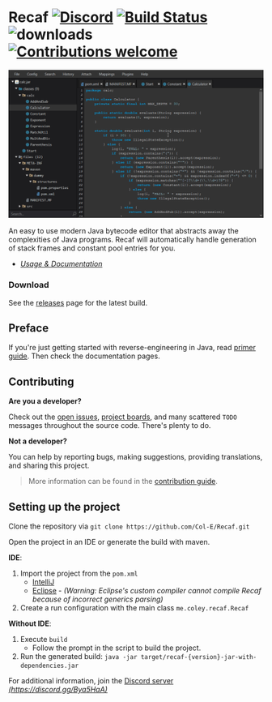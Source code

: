 # Recaf [![Discord](https://img.shields.io/discord/443258489146572810.svg?label=&logo=discord&logoColor=ffffff&color=7389D8&labelColor=6A7EC2)](https://discord.gg/Bya5HaA) [![Build Status](https://cloud.drone.io/api/badges/Col-E/Recaf/status.svg)](https://cloud.drone.io/Col-E/Recaf) ![downloads](https://img.shields.io/github/downloads/Col-E/Recaf/total.svg) [![Contributions welcome](https://img.shields.io/badge/contributions-welcome-brightgreen.svg?style=flat)](CONTRIBUTING.md)

![screenshot of recaf](docs/screenshots/main-anim.gif)

An easy to use modern Java bytecode editor that abstracts away the complexities of Java programs. 
Recaf will automatically handle generation of stack frames and constant pool entries for you.

* _[Usage & Documentation](https://col-e.github.io/Recaf/documentation.html)_

### Download

See the [releases](https://github.com/Col-E/Recaf/releases) page for the latest build.

## Preface

If you're just getting started with reverse-engineering in Java, read [primer guide](PRIMER.md). Then check the documentation pages.

## Contributing 

**Are you a developer?**

Check out the [open issues](https://github.com/Col-E/Recaf/issues), [project boards](https://github.com/Col-E/Recaf/projects), and many scattered `TODO` messages throughout the source code. There's plenty to do.

**Not a developer?** 

You can help by reporting bugs, making suggestions, providing translations, and sharing this project.

> More information can be found in the [contribution guide](CONTRIBUTING.md).

## Setting up the project

Clone the repository via `git clone https://github.com/Col-E/Recaf.git`

Open the project in an IDE or generate the build with maven.

**IDE**:
  1. Import the project from the `pom.xml`
      * [IntelliJ](https://www.jetbrains.com/help/idea/maven-support.html#maven_import_project_start)
      * [Eclipse](https://stackoverflow.com/a/36242422) - _(Warning: Eclipse's custom compiler cannot compile Recaf because of incorrect generics parsing)_
  2. Create a run configuration with the main class `me.coley.recaf.Recaf`
  
**Without IDE**:
  1. Execute `build`
      * Follow the prompt in the script to build the project.
  2. Run the generated build: `java -jar target/recaf-{version}-jar-with-dependencies.jar`

For additional information, join the [Discord server _(https://discord.gg/Bya5HaA)_](https://discord.gg/Bya5HaA)
